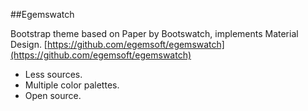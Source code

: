 ##Egemswatch

Bootstrap theme based on Paper by Bootswatch, implements Material Design.
[https://github.com/egemsoft/egemswatch](https://github.com/egemsoft/egemswatch)

* Less sources.
* Multiple color palettes.
* Open source.